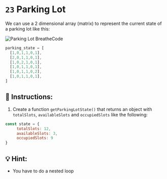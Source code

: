 # `23` Parking Lot

We can use a 2 dimensional array (matrix) to represent the current state of a parking lot like this:


![Parking Lot BreatheCode](../../.learn/assets/23.png)

```js
parking_state = [
  [1,0,1,1,0,1],
  [2,0,1,1,0,1],
  [1,0,2,1,0,1],
  [1,0,1,1,0,1],
  [1,0,1,1,0,2],
  [1,0,1,1,0,1],
]
```
## 📝 Instructions:

1. Create a function `getParkingLotState()` that returns an object with `totalSlots`, `availableSlots` and `occupiedSlots` like the following:

```js
const state = {
     totalSlots: 12,
     availableSlots: 3,
     occupiedSlots: 9
}
```
## 💡 Hint:

+ You have to do a nested loop
